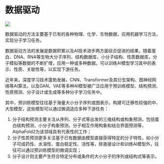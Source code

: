 # 数据驱动

<a href="https://gitee.com/mindspore/docs/blob/r2.0/docs/mindsponge/docs/source_zh_cn/intro/data_driven.md" target="_blank"><img src="https://mindspore-website.obs.cn-north-4.myhuaweicloud.com/website-images/r2.0/resource/_static/logo_source.png"></a>

数据驱动的方法主要基于已有的各种物理、化学、生物数据，应用机器学习方法，实现分子学习任务。

数据驱动方法的发展是数据积累以及AI技术进步两方面综合促进的结果。随着蛋白、DNA、RNA等生物大分子序列、结构数据库，小分子结构、性质数据库，分子模拟等数据的不断扩增，应用一种或多种数据，可以训练AI模型学习其中的表示、性质、关联性等，以实现下游任务。

近年来，深度学习技术蓬勃发展，CNN、Transformer及其衍生架构、图神经网络等AI算法，以及GAN、VAE等多种AI模型被广泛应用于预训练模型、结构预测、性质预测、分子设计或生成等多种分子学习任务中。

其中，预训练模型往往基于海量大小分子序列或图表示，构建可迁移性较强的中、大型模型，这些模型可以通过微调适应多种下游任务：

1. 分子结构预测主要关注从序列、分子式等出发的三维结构或构象预测，包括蛋白结构预测，小分子构象预测，分子相互作用构象和结合界面预测等，AlphaFold2为该领域具有代表性的工作；
2. 分子性质预测更多关注基于已有数据由模型直接获得特定的分子特性，如小分子可成药性、水溶性、蛋白稳定性、活性等，除直接设计和训练AI模型外，往往可以通过预训练模型的微调实现；
3. 分子设计则主要产生符合特定分布或条件的大小分子的序列或结构式等表示。